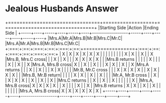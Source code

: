 # Jealous Husbands Answer

+================================+==================+================================+
|Starting Side                   |Action            |Ending Side                     |
+-----+----+-----+----+-----+----+------------------+-----+----+-----+----+-----+----+
|Mrs.A|Mr.A|Mrs.B|Mr.B|Mrs.C|Mr.C|                  |Mrs.A|Mr.A|Mrs.B|Mr.B|Mrs.C|Mr.C|
+:===:+:==:+:===:+:==:+:===:+:==:+==================+:===:+:==:+:===:+:==:+:===:+:==:+
| X   | X  | X   | X  | X   | X  |                  |     |    |     |    |     |    |
| X   | X  |     | X  |     | X  |Mrs.B, Mrs.C cross|     |    | X   |    | X   |    |
| X   | X  | X   | X  |     |    |Mrs.B returns     |     |    |     |    | X   |    |
|     | X  |     | X  |     | X  |Mrs.A, Mrs.B cross| X   |    | X   |    | X   |    |
| X   | X  |     | X  |     | X  |Mrs.A returns     |     |    | X   |    | X   |    |
| X   | X  |     |    |     |    |Mr.B, Mr.C cross  |     |    | X   | X  | X   | X  |
| X   | X  | X   | X  |     |    |Mrs.B, Mr.B return|     |    |     |    | X   | X  |
| X   |    | X   |    |     |    |Mr.A, Mr.B cross  |     | X  |     | X  | X   | X  |
| X   |    | X   |    | X   |    |Mrs.C returns     |     | X  |     | X  |     | X  |
|     |    |     |    | X   |    |Mrs.A, Mrs.B cross| X   | X  | X   | X  |     | X  |
|     |    | X   |    | X   |    |Mrs.B returns     | X   | X  |     | X  |     | X  |
|     |    |     |    |     |    |Mrs.A, Mrs.B cross| X   | X  | X   | X  | X   | X  |
+-----+----+-----+----+-----+----+------------------+-----+----+-----+----+-----+----+
